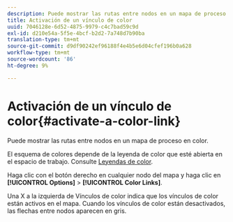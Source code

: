 ```yaml
---
description: Puede mostrar las rutas entre nodos en un mapa de proceso en color.
title: Activación de un vínculo de color
uuid: 7046128e-6d52-4875-9979-c4c7bad59c9d
exl-id: d210e54a-5f5e-4bcf-b2d2-7a748d7b90ba
translation-type: tm+mt
source-git-commit: d9df90242ef96188f4e4b5e6d04cfef196b0a628
workflow-type: tm+mt
source-wordcount: '86'
ht-degree: 9%

---
```


# Activación de un vínculo de color{#activate-a-color-link}

Puede mostrar las rutas entre nodos en un mapa de proceso en color.

El esquema de colores depende de la leyenda de color que esté abierta en el espacio de trabajo. Consulte [Leyendas de color](../../../../home/c-get-started/c-analysis-vis/c-legends/c-color-leg.md#concept-f84d51dc0d6547f981d0642fc2d01358).

Haga clic con el botón derecho en cualquier nodo del mapa y haga clic en **[!UICONTROL Options]** > **[!UICONTROL Color Links]**.

Una X a la izquierda de Vínculos de color indica que los vínculos de color están activos en el mapa. Cuando los vínculos de color están desactivados, las flechas entre nodos aparecen en gris.
